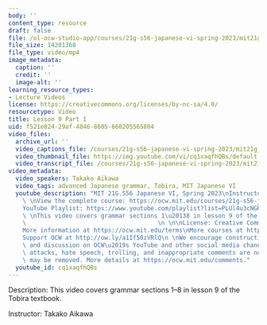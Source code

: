 ```yaml
---
body: ''
content_type: resource
draft: false
file: /ol-ocw-studio-app/courses/21g-s56-japanese-vi-spring-2023/mit21g_s56s23_l09_1_360p_16_9.mp4
file_size: 14201368
file_type: video/mp4
image_metadata:
  caption: ''
  credit: ''
  image-alt: ''
learning_resource_types:
- Lecture Videos
license: https://creativecommons.org/licenses/by-nc-sa/4.0/
resourcetype: Video
title: Lesson 9 Part 1
uid: f521e824-29af-4846-8605-660205565804
video_files:
  archive_url: ''
  video_captions_file: /courses/21g-s56-japanese-vi-spring-2023/mit21g_s56s23_l09_1_captions.vtt
  video_thumbnail_file: https://img.youtube.com/vi/cq1xaqfhQBs/default.jpg
  video_transcript_file: /courses/21g-s56-japanese-vi-spring-2023/mit21g_s56s23_l09_1_transcript.pdf
video_metadata:
  video_speakers: Takako Aikawa
  video_tags: advanced Japanese grammar, Tobira, MIT Japanese VI
  youtube_description: "MIT 21G.S56 Japanese VI, Spring 2023\nInstructor: Takako Aikawa\n\
    \ \nView the complete course: https://ocw.mit.edu/courses/21g-s56-japanese-vi-spring-2023\n\
    YouTube Playlist: https://www.youtube.com/playlist?list=PLUl4u3cNGP62Mr5APSizHgFa0hRiWgPln\n\
    \ \nThis video covers grammar sections 1\u20138 in lesson 9 of the Tobira textbook.\
    \                                     \n \n\nLicense: Creative Commons BY-NC-SA\n\
    More information at https://ocw.mit.edu/terms\nMore courses at https://ocw.mit.edu\n\
    Support OCW at http://ow.ly/a1If50zVRlQ\n \nWe encourage constructive comments\
    \ and discussion on OCW\u2019s YouTube and other social media channels. Personal\
    \ attacks, hate speech, trolling, and inappropriate comments are not allowed and\
    \ may be removed. More details at https://ocw.mit.edu/comments."
  youtube_id: cq1xaqfhQBs
---
```

Description: This video covers grammar sections 1–8 in lesson 9 of the Tobira textbook.

Instructor: Takako Aikawa